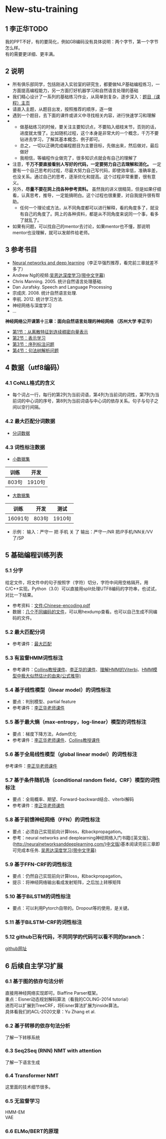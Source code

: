 # New-stu-training
## 1 李正华TODO
 我的PPT不好，有的要简化，例如GB编码没有具体说明：两个字节，第一个字节怎么样。  
 有的需要更详细、更丰满。
## 2 说明
* 所有俱乐部同学，包括刚进入实验室的研究生，都要做NLP基础编程练习，一方面提高编程能力，另一方面打好机器学习和自然语言处理的基础
* 我们精心设计了一系列的基础练习作业，从简单到复杂，逐步深入：[题目（课程）主页](http://hlt.suda.edu.cn/~zhli/teach/cip-2015-fall/)
* 请直入主题，从题目出发，按照推荐的顺序，逐一做
* 遇到一个题目，去下面的课件或讲义中寻找相关内容，进行快速学习和理解
* * 做基础练习的时候，要关注主要知识点，不要陷入细枝末节，否则的话，进度就太慢了。比如随机过程，这个本身是非常大的一个概念，千万不要钻进去学习，了解其基本概念、例子即可。
  * 总之，一切以正确完成编程题目为主要目标，先做出来，然后做对，最后做好
  * 我相信，等编程作业做完了，很多知识点就会有自己的理解了
* 注意，**千万不要直接看别人写好的代码，一定要努力自己去理解和消化。** 一定要有一个自己思考的过程，尽最大努力自己写代码，即使效率低，准确率差，也没关系。通过自己的思考，逐渐优化和提高。这个过程非常重要，很有意义。
* 另外，**尽量不要在网上找各种参考资料。** 虽然我的讲义很精简，但是如果仔细看，认真思考，推导，一定能搞明白。这个过程也很重要，对自我提升很有帮助。
  * 任何一个理论或方法，从不同角度都可以进行解释，看的角度多了，就没有自己的角度了。网上的各种资料，都是从不同角度来说同一个事，看多了就乱了。
* 如果有问题，可以找自己的mentor去讨论，如果mentor也不懂，那说明mentor也没理解，就可以发邮件给老师。
## 3 参考书目
* [Neural networks and deep learning](http://neuralnetworksanddeeplearning.com/)（李正华强烈推荐，看完前三章就差不多了）
* Andrew Ng的视频:[吴恩达深度学习(带中文字幕)](https://mooc.study.163.com/university/deeplearning_ai#/c)
* Chris Manning. 2005. 统计自然语言处理基础.
* Dan Jurafsky. Speech and Language Processing
* 宗成庆. 2008. 统计自然语言处理.
* 李航. 2012. 统计学习方法.
* 神经网络与深度学习
* ...  

**神经网络公开课第十三章：面向自然语言处理的神经网络 （苏州大学 李正华）**
* [第1节：从离散特征到连续稠密向量表示](http://hlt.suda.edu.cn/~zhli/NLP-DL/13.1.mp4)
* [第2节：表示学习](http://hlt.suda.edu.cn/~zhli/NLP-DL/13.2.mp4)
* [第3节：序列标注问题](http://hlt.suda.edu.cn/~zhli/NLP-DL/13.3.mp4)
* [第4节：句法树解析问题](http://hlt.suda.edu.cn/~zhli/NLP-DL/13.4.mp4)
## 4 数据（utf8编码）
### 4.1 CoNLL格式的含义
* 每个词占一行，每行的第2列为当前词语，第4列为当前词的词性，第7列为当前词的中心词的序号，第8列为当前词语与中心词的依存关系。句子与句子之间以空行间隔。
### 4.2 最大匹配分词数据
* [分词数据](https://github.com/SUDA-LA/recruiting/blob/main/New-stu-training/%E6%9C%80%E5%A4%A7%E5%8C%B9%E9%85%8D%E5%88%86%E8%AF%8D%E6%95%B0%E6%8D%AE/data.conll)
### 4.3 词性标注数据
* [小数据集](https://github.com/SUDA-LA/recruiting/blob/main/New-stu-training/%E8%AF%8D%E6%80%A7%E6%A0%87%E6%B3%A8%E6%95%B0%E6%8D%AE/data.tar.gz)  

 | 训练 | 开发 |     
 | :----: | :----: |   
 | 803句 | 1910句 |  
* [大数据集]()  

| 训练 | 开发 | 测试 |    
| :----: | :----: | :----: |  
| 16091句 | 803句 | 1910句 |  
* 示例： 输入：严守一 把 手机 关 了 输出：严守一/NR 把/P手机/NN关/VV 了/SP
## 5 基础编程训练列表
### 5.1 分字
给定文件，将文件中的句子按照字（字符）切分，字符中间用空格隔开。用C/C++实现。Python（3.0）可以直接用split处理UTF8编码的字符串，也试试，对比一下结果。  
* 参考资料：[文件:Chinese-encoding.pdf](https://github.com/SUDA-LA/recruiting/blob/main/New-stu-training/%E8%AE%B2%E4%B9%89/Chinese-encoding.pdf)
* 数据：[几个不同编码的文件](https://github.com/SUDA-LA/recruiting/blob/main/New-stu-training/%E5%88%86%E5%AD%97%E6%95%B0%E6%8D%AE/example.tar.gz)，可以用hexdump查看。也可以自己生成不同编码的文件。
### 5.2 最大匹配分词
* 参考课件：[最大匹配]()
### 5.3 有监督HMM词性标注
* 参考课件：[Collins教授课件]()、[李正华的课件]()、[理解HMM的Viterbi]()、[HMM模型中极大似然估计的由来(公式推导)]()
### 5.4 基于线性模型（linear model）的词性标注
* 要点：判别模型、partial feature
* 参考课件：[李正华老师课件]()
### 5.5 基于最大熵（max-entropy，log-linear）模型的词性标注
* 要点：梯度下降方法，Adam优化
* 参考课件：[李正华老师课件]()、[Collins教授课件]()
### 5.6 基于全局线性模型（global linear model）的词性标注
参考课件：[李正华老师课件]()
### 5.7 基于条件随机场（conditional random field，CRF）模型的词性标注
* 要点：全局概率、期望、Forward-backward结合、viterbi解码
* 参考课件：[李正华老师课件]()
### 5.8 基于前馈神经网络（FFN）的词性标注
* 要点：必须自己实现前向计算loss，和backpropagation。
* 参考：neural networks and deeplearning神经网络入门书籍([英文版]、(http://neuralnetworksanddeeplearning.com/)[中文版](https://github.com/zhanggyb/nndl/releases/download/latest/nndl-ebook.pdf))基本阅读完前三章即可完成本任务. [吴恩达深度学习(带中文字幕)]()
### 5.9 基于FFN-CRF的词性标注
* 要点：仍然自己实现前向计算loss，和backpropagation。
* 提示：将神经网络输出看成发射矩阵，之后加上转移矩阵
### 5.10 基于BiLSTM的词性标注
* 要点：可以利用Pytorch自带的。Dropout等的使用，是关键。
### 5.11 基于BiLSTM-CRF的词性标注
### 5.12 github已有代码，不同同学的代码可以看不同的branch：
[github网址](https://github.com/SUDA-LA/CIP)
## 6 后续自主学习扩展
### 6.1 基于图的依存句法分析
直接用神经网络实现即可。Biaffine Parser框架。  
重点：Eisner动态规划解码算法（看我的COLING-2014 tutorial）  
进而可以扩展到TreeCRF，将Eisner算法扩展为inside算法。  
具体看我们的ACL-2020文章：Yu Zhang et al.
### 6.2 基于转移的依存句法分析
了解一下转移系统  
### 6.3 Seq2Seq (RNN) NMT with attention
了解一下语言生成  
### 6.4 Transformer NMT
这里面的技术细节很多。  
### 6.5 无监督学习
HMM-EM  
VAE  
### 6.6 ELMo/BERT的原理



